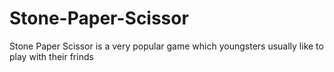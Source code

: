 # Stone-Paper-Scissor
Stone Paper Scissor is a very popular game which youngsters usually like to play with their frinds 
